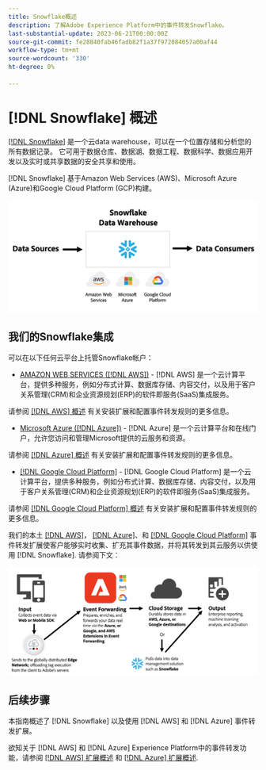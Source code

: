 ```yaml
---
title: Snowflake概述
description: 了解Adobe Experience Platform中的事件转发Snowflake。
last-substantial-update: 2023-06-21T00:00:00Z
source-git-commit: fe28840fab46fadb82f1a37f972084057a00af44
workflow-type: tm+mt
source-wordcount: '330'
ht-degree: 0%

---
```


# [!DNL Snowflake] 概述

[[!DNL Snowflake]](https://www.snowflake.com/en/) 是一个云data warehouse，可以在一个位置存储和分析您的所有数据记录。 它可用于数据仓库、数据湖、数据工程、数据科学、数据应用开发以及实时或共享数据的安全共享和使用。

[!DNL Snowflake] 基于Amazon Web Services (AWS)、Microsoft Azure (Azure)和Google Cloud Platform (GCP)构建。

![显示以下内容的图表 [!DNL Snowflake] 数据架构。](../../../images/extensions/server/snowflake/snowflake.png)

## 我们的Snowflake集成

可以在以下任何云平台上托管Snowflake帐户：

- [AMAZON WEB SERVICES ([!DNL AWS])](https://aws.amazon.com/) - [!DNL AWS] 是一个云计算平台，提供多种服务，例如分布式计算、数据库存储、内容交付，以及用于客户关系管理(CRM)和企业资源规划(ERP)的软件即服务(SaaS)集成服务。

请参阅 [[!DNL AWS] 概述](../aws/overview.md) 有关安装扩展和配置事件转发规则的更多信息。

- [Microsoft Azure ([!DNL Azure])](https://azure.microsoft.com/en-us/products/event-hubs/#overview) - [!DNL Azure] 是一个云计算平台和在线门户，允许您访问和管理Microsoft提供的云服务和资源。

请参阅 [[!DNL Azure] 概述](../azure/overview.md) 有关安装扩展和配置事件转发规则的更多信息。

- [[!DNL Google Cloud Platform]](https://cloud.google.com/) - [!DNL Google Cloud Platform] 是一个云计算平台，提供多种服务，例如分布式计算、数据库存储、内容交付，以及用于客户关系管理(CRM)和企业资源规划(ERP)的软件即服务(SaaS)集成服务。

请参阅 [[!DNL Google Cloud Platform] 概述](../google-cloud-platform/overview.md) 有关安装扩展和配置事件转发规则的更多信息。

我们的本土 [[!DNL AWS]](../aws/overview.md)， [[!DNL Azure]](../azure/overview.md)、和 [[!DNL Google Cloud Platform]](../google-cloud-platform/overview.md) 事件转发扩展使客户能够实时收集、扩充其事件数据，并将其转发到其云服务以供使用 [!DNL Snowflake]. 请参阅下文：

![此 [!DNL Snowflake] 显示链接的报告图表 [!DNL AWS] 和 [!DNL Azure].](../../../images/extensions/server/snowflake/snowflake-workflow.png)

## 后续步骤

本指南概述了 [!DNL Snowflake] 以及使用 [!DNL AWS] 和 [!DNL Azure] 事件转发扩展。

欲知关于 [!DNL AWS] 和 [!DNL Azure] Experience Platform中的事件转发功能，请参阅 [[!DNL AWS] 扩展概述](../aws/overview.md) 和 [[!DNL Azure] 扩展概述](../azure/overview.md).
